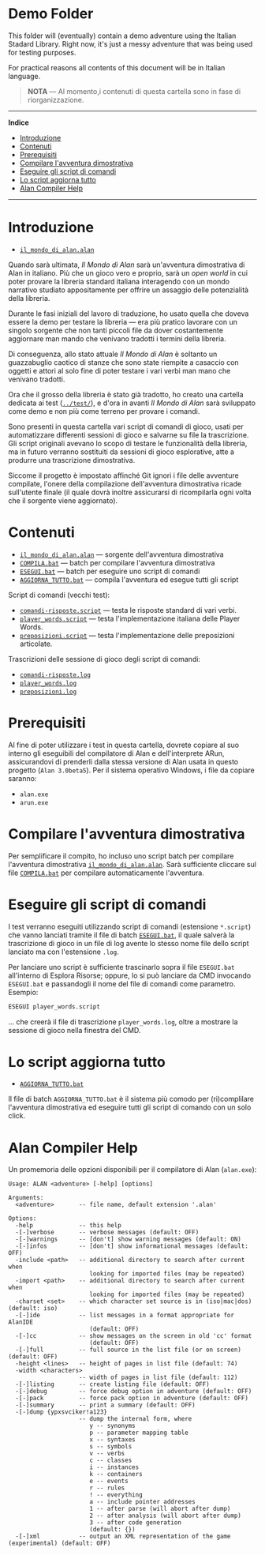 # Demo Folder

This folder will (eventually) contain a demo adventure using the Italian Stadard Library. Right now, it's just a messy adventure that was being used for testing purposes.

For practical reasons all contents of this document will be in Italian language.

> __NOTA__ — Al momento,i contenuti di questa cartella sono in fase di riorganizzazione. 


-----

**Indice**

<!-- MarkdownTOC autolink="true" bracket="round" autoanchor="false" lowercase="only_ascii" uri_encoding="true" levels="1,2,3" -->

- [Introduzione](#introduzione)
- [Contenuti](#contenuti)
- [Prerequisiti](#prerequisiti)
- [Compilare l'avventura dimostrativa](#compilare-lavventura-dimostrativa)
- [Eseguire gli script di comandi](#eseguire-gli-script-di-comandi)
- [Lo script aggiorna tutto](#lo-script-aggiorna-tutto)
- [Alan Compiler Help](#alan-compiler-help)

<!-- /MarkdownTOC -->

-----


# Introduzione

- [`il_mondo_di_alan.alan`][mondo alan]

Quando sarà ultimata, _Il Mondo di Alan_ sarà un'avventura dimostrativa di Alan in italiano. Più che un gioco vero e proprio, sarà un _open world_ in cui poter provare la libreria standard italiana interagendo con un mondo narrativo studiato appositamente per offrire un assaggio delle potenzialità della libreria. 

Durante le fasi iniziali del lavoro di traduzione, ho usato quella che doveva essere la demo per testare la libreria — era più pratico lavorare con un singolo sorgente che non tanti piccoli file da dover costantemente aggiornare man mando che venivano tradotti i termini della libreria.

Di conseguenza, allo stato attuale _Il Mondo di Alan_ è soltanto un guazzabuglio caotico di stanze che sono state riempite a casaccio con oggetti e attori al solo fine di poter testare i vari verbi man mano che venivano tradotti.

Ora che il grosso della libreria è stato già tradotto, ho creato una cartella dedicata ai test ([`../test/`][test]), e d'ora in avanti _Il Mondo di Alan_ sarà sviluppato come demo e non più come terreno per provare i comandi.

Sono presenti in questa cartella vari script di comandi di gioco, usati per automatizzare differenti sessioni di gioco e salvarne su file la trascrizione. Gli script originali avevano lo scopo di testare le funzionalità della libreria, ma in futuro verranno sostituiti da sessioni di gioco esplorative, atte a produrre una trascrizione dimostrativa.

Siccome il progetto è impostato affinché Git ignori i file delle avventure compilate, l'onere della compilazione dell'avventura dimostrativa ricade sull'utente finale (il quale dovrà inoltre assicurarsi di ricompilarla ogni volta che il sorgente viene aggiornato).

# Contenuti

- [`il_mondo_di_alan.alan`][mondo alan] — sorgente dell'avventura dimostrativa
- [`COMPILA.bat`][COMPILA] — batch per compilare l'avventura dimostrativa
- [`ESEGUI.bat`][ESEGUI] — batch per eseguire uno script di comandi
- [`AGGIORNA_TUTTO.bat`][AGGIORNA] — compila l'avventura ed esegue tutti gli script

Script di comandi (vecchi test):

- [`comandi-risposte.script`](./comandi-risposte.script) — testa le risposte standard di vari verbi.
- [`player_words.script`](./player_words.script) — testa l'implementazione italiana delle Player Words.
- [`preposizioni.script`](./preposizioni.script) — testa l'implementazione delle preposizioni articolate.


Trascrizioni delle sessione di gioco degli script di comandi:

- [`comandi-risposte.log`](./comandi-risposte.log)
- [`player_words.log`](./player_words.log)
- [`preposizioni.log`](./preposizioni.log)

# Prerequisiti

Al fine di poter utilizzare i test in questa cartella, dovrete copiare al suo interno gli eseguibili del compilatore di Alan e dell'interprete ARun, assicurandovi di prenderli dalla stessa versione di Alan usata in questo progetto (`Alan 3.0beta5`). Per il sistema operativo Windows, i file da copiare saranno:

- `alan.exe`
- `arun.exe`


# Compilare l'avventura dimostrativa

Per semplificare il compito, ho incluso uno script batch per compilare l'avventura dimostrativa [`il_mondo_di_alan.alan`][mondo alan]. Sarà sufficiente cliccare sul file [`COMPILA.bat`][COMPILA] per compilare automaticamente l'avventura.


# Eseguire gli script di comandi

I test verranno eseguiti utilizzando script di comandi (estensione `*.script`) che vanno lanciati tramite il file di batch [`ESEGUI.bat`][ESEGUI], il quale salverà la trascrizione di gioco in un file di log avente lo stesso nome file dello script lanciato ma con l'estensione `.log`.

Per lanciare uno script è sufficiente trascinarlo sopra il file `ESEGUI.bat` all'interno di Esplora Risorse; oppure, lo si può lanciare da CMD invocando `ESEGUI.bat` e passandogli il nome del file di comandi come parametro. Esempio:

```bat
ESEGUI player_words.script
```

... che creerà il file di trascrizione `player_words.log`, oltre a mostrare la sessione di gioco nella finestra del CMD.

# Lo script aggiorna tutto

- [`AGGIORNA_TUTTO.bat`][AGGIORNA]

Il file di batch `AGGIORNA_TUTTO.bat` è il sistema più comodo per (ri)complilare l'avventura dimostrativa ed eseguire tutti gli script di comando con un solo click.

# Alan Compiler Help

Un promemoria delle opzioni disponibili per il compilatore di Alan (`alan.exe`):

```
Usage: ALAN <adventure> [-help] [options]

Arguments:
  <adventure>       -- file name, default extension '.alan'

Options:
  -help             -- this help
  -[-]verbose       -- verbose messages (default: OFF)
  -[-]warnings      -- [don't] show warning messages (default: ON)
  -[-]infos         -- [don't] show informational messages (default: OFF)
  -include <path>   -- additional directory to search after current when
                       looking for imported files (may be repeated)
  -import <path>    -- additional directory to search after current when
                       looking for imported files (may be repeated)
  -charset <set>    -- which character set source is in (iso|mac|dos) (default: iso)
  -[-]ide           -- list messages in a format appropriate for AlanIDE
                       (default: OFF)
  -[-]cc            -- show messages on the screen in old 'cc' format
                       (default: OFF)
  -[-]full          -- full source in the list file (or on screen) (default: OFF)
  -height <lines>   -- height of pages in list file (default: 74)
  -width <characters> 
                    -- width of pages in list file (default: 112)
  -[-]listing       -- create listing file (default: OFF)
  -[-]debug         -- force debug option in adventure (default: OFF)
  -[-]pack          -- force pack option in adventure (default: OFF)
  -[-]summary       -- print a summary (default: OFF)
  -[-]dump {ypxsvciker!a123} 
                    -- dump the internal form, where
                       y -- synonyms
                       p -- parameter mapping table
                       x -- syntaxes
                       s -- symbols
                       v -- verbs
                       c -- classes
                       i -- instances
                       k -- containers
                       e -- events
                       r -- rules
                       ! -- everything
                       a -- include pointer addresses
                       1 -- after parse (will abort after dump)
                       2 -- after analysis (will abort after dump)
                       3 -- after code generation
                       (default: {})
  -[-]xml           -- output an XML representation of the game (experimental) (default: OFF)
```


<!-----------------------------------------------------------------------------
                               REFERENCE LINKS                                
------------------------------------------------------------------------------>

[mondo alan]: ./il_mondo_di_alan.alan
[test]: ../test "Vai alla cartella 'test'"

[COMPILA]: ./COMPILA.bat
[ESEGUI]:  ./ESEGUI.bat
[AGGIORNA]: ./AGGIORNA_TUTTO.bat


